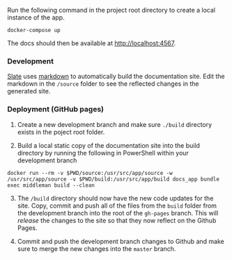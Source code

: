 Run the following command in the project root directory to create a local instance of the app. 

```
docker-compose up
```

The docs should then be available at [http://localhost:4567](http://localhost:4567). 

### Development
[Slate](https://github.com/slatedocs/slate) uses [markdown](https://github.com/slatedocs/slate/wiki/Markdown-Syntax) to automatically build the documentation site. Edit the markdown in the `/source` folder to see the reflected changes in the generated site. 

### Deployment (GitHub pages)
1. Create a new development branch and make sure `./build` directory exists in the poject root folder.

2. Build a local static copy of the documentation site into the build directory by running the following in PowerShell within your development branch


```
docker run --rm -v $PWD/source:/usr/src/app/source -w /usr/src/app/source -v $PWD/build:/usr/src/app/build docs_app bundle exec middleman build --clean
```

3. The `/build` directory should now have the new code updates for the site. Copy, commit and push all of the files from the `build` folder from the development branch into the root of the `gh-pages` branch. This will *release* the changes to the site so that they now reflect on the Github Pages. 

4. Commit and push the development branch changes to Github and make sure to merge the new changes into the `master` branch. 
